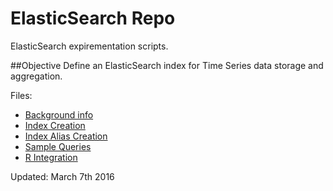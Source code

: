 # ElasticSearch Repo
ElasticSearch expirementation scripts.

##Objective
Define an ElasticSearch index for Time Series data storage and aggregation.

Files:
- [Background info](ElasticSearchRepo/ElasticSearch.pdf)
- [Index Creation](ElasticSearchRepo/Indices.txt)
- [Index Alias Creation](ElasticSearchRepo/Alias.txt)
- [Sample Queries](ElasticSearchRepo/queries.txt)
- [R Integration](ElasticSearchRepo/ElasticSearchRScript.R)

Updated: March 7th 2016
